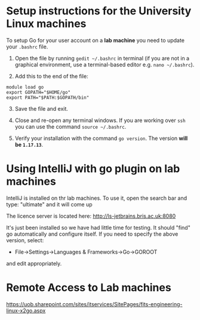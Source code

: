 # Setup instructions for the University Linux machines

To setup Go for your user account on a **lab machine** you need to update your `.bashrc` file.

1. Open the file by running `gedit ~/.bashrc` in terminal (if you are not in a graphical environment, use a terminal-based editor e.g. `nano ~/.bashrc`).

2. Add this to the end of the file:

```
module load go
export GOPATH="$HOME/go"
export PATH="$PATH:$GOPATH/bin"
```

3. Save the file and exit.

4. Close and re-open any terminal windows. If you are working over `ssh` you can use the command `source ~/.bashrc`.

5. Verify your installation with the command `go version`. The version **will be `1.17.13`**.

# Using IntelliJ with go plugin on lab machines

IntelliJ is installed on thr lab machines. To use it, open the search bar and type: "ultimate" and it will come up

The licence server is located here: http://ls-jetbrains.bris.ac.uk:8080

It's just been installed so we have had little time for testing. It should "find" go automatically and configure itself. If you need to specify the above version, select:
* File->Settings->Languages & Frameworks->Go->GOROOT

and edit appropriately.

# Remote Access to Lab machines

https://uob.sharepoint.com/sites/itservices/SitePages/fits-engineering-linux-x2go.aspx
